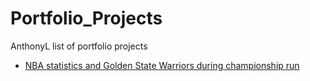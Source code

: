 # Portfolio_Projects
AnthonyL list of portfolio projects
* <a href="https://github.com/ant-L/Portfolio_Projects/tree/master/NBA_stats_and_GSW_during_championship_run"> 
  NBA statistics and Golden State Warriors during championship run</a>
